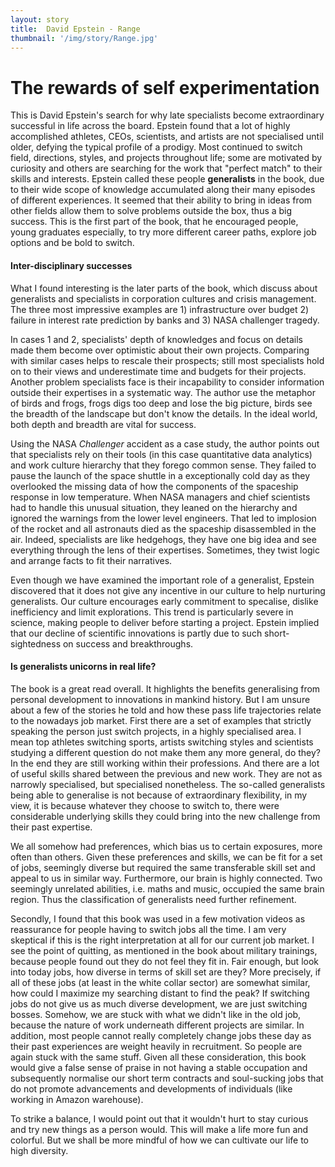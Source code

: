 ```yaml
---
layout: story
title:  David Epstein - Range
thumbnail: '/img/story/Range.jpg'
---
```


The rewards of self experimentation
======
This is David Epstein's search for why late specialists become extraordinary successful in life across the board. Epstein found that a lot of highly accomplished athletes, CEOs, scientists, and artists are not specialised until older, defying the typical profile of a prodigy. Most continued to switch field, directions, styles, and projects throughout life; some are motivated by curiosity and others are searching for the work that "perfect match" to their skills and interests. Epstein called these people **generalists** in the book, due to their wide scope of knowledge accumulated along their many episodes of different experiences. It seemed that their ability to bring in ideas from other fields allow them to solve problems outside the box, thus a big success. This is the first part of the book, that he encouraged people, young graduates especially, to try more different career paths, explore job options and be bold to switch.

#### Inter-disciplinary successes
What I found interesting is the later parts of the book, which discuss about generalists and specialists in corporation cultures and crisis management. The three most impressive examples are 1) infrastructure over budget 2) failure in interest rate prediction by banks and 3) NASA challenger tragedy. 

In cases 1 and 2, specialists' depth of knowledges and focus on details made them become over optimistic about their own projects. Comparing with similar cases helps to rescale their prospects; still most specialists hold on to their views and underestimate time and budgets for their projects.
Another problem specialists face is their incapability to consider information outside their expertises in a systematic way. The author use the metaphor of birds and frogs, frogs digs too deep and lose the big picture, birds see the breadth of the landscape but don't know the details. In the ideal world, both depth and breadth are vital for success. 

Using the NASA *Challenger* accident as a case study, the author points out that specialists rely on their tools (in this case quantitative data analytics) and work culture hierarchy that they forego common sense. They failed to pause the launch of the space shuttle in a exceptionally cold day as they overlooked the missing data of how the components of the spaceship response in low temperature. When NASA managers and chief scientists had to handle this unusual situation, they leaned on the hierarchy and ignored the warnings from the lower level engineers. That led to implosion of the rocket and all astronauts died as the spaceship disassembled in the air. Indeed, specialists are like hedgehogs, they have one big idea and see everything through the lens of their expertises. Sometimes, they twist logic and arrange facts to fit their narratives.

Even though we have examined the important role of a generalist, Epstein discovered that it does not give any incentive in our culture to help nurturing generalists. Our culture encourages early commitment to specalise, dislike inefficiency and limit explorations. This trend is particularly severe in science, making people to deliver before starting a project. Epstein implied that our decline of scientific innovations is partly due to such short-sightedness on success and breakthroughs.

#### Is generalists unicorns in real life?
The book is a great read overall. It highlights the benefits generalising from personal development to innovations in mankind history. But I am unsure about a few of the stories he told and how these pass life trajectories relate to the nowadays job market.
First there are a set of examples that strictly speaking the person just switch projects, in a highly specialised area. I mean top athletes switching sports, artists switching styles and scientists studying a different question do not make them any more general, do they? In the end they are still working within their professions. And there are a lot of useful skills shared between the previous and new work. They are not as narrowly specialised, but specialised nonetheless. The so-called generalists being able to generalise is not because of extraordinary flexibility, in my view, it is because whatever they choose to switch to, there were considerable underlying skills they could bring into the new challenge from their past expertise. 

We all somehow had preferences, which bias us to certain exposures, more often than others. Given these preferences and skills, we can be fit for a set of jobs, seemingly diverse but required the same transferable skill set and appeal to us in similar way. Furthermore, our brain is highly connected. Two seemingly unrelated abilities, i.e. maths and music, occupied the same brain region. Thus the classification of generalists need further refinement.

Secondly, I found that this book was used in a few motivation videos as reassurance for people having to switch jobs all the time. I am very skeptical if this is the right interpretation at all for our current job market. I see the point of quitting, as mentioned in the book about military trainings, because people found out they do not feel they fit in. Fair enough, but look into today jobs, how diverse in terms of skill set are they? More precisely, if all of these jobs (at least in the white collar sector) are somewhat similar, how could I maximize my searching distant to find the peak? If switching jobs do not give us as much diverse development, we are just switching bosses. Somehow, we are stuck with what we didn't like in the old job, because the nature of work underneath different projects are similar.
In addition, most people cannot really completely change jobs these day as their past experiences are weight heavily in recruitment. So people are again stuck with the same stuff. Given all these consideration, this book would give a false sense of praise in not having a stable occupation and subsequently normalise our short term contracts and soul-sucking jobs that do not promote advancements and developments of individuals (like working in Amazon warehouse).

To strike a balance, I would point out that it wouldn't hurt to stay curious and try new things as a person would. This will make a life more fun and colorful. But we shall be more mindful of how we can cultivate our life to high diversity.
